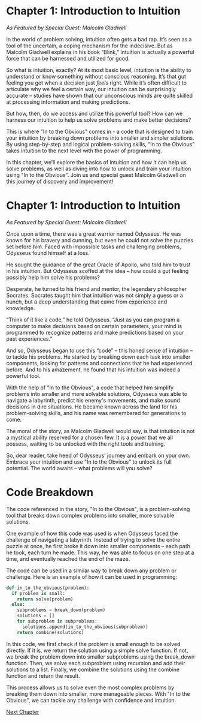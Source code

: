 # Chapter 1: Introduction to Intuition

*As Featured by Special Guest: Malcolm Gladwell*

In the world of problem solving, intuition often gets a bad rap. It’s seen as a tool of the uncertain, a coping mechanism for the indecisive. But as Malcolm Gladwell explains in his book “Blink,” intuition is actually a powerful force that can be harnessed and utilized for good.

So what is intuition, exactly? At its most basic level, intuition is the ability to understand or know something without conscious reasoning. It’s that gut feeling you get when a decision just *feels* right. While it’s often difficult to articulate why we feel a certain way, our intuition can be surprisingly accurate – studies have shown that our unconscious minds are quite skilled at processing information and making predictions.

But how, then, do we access and utilize this powerful tool? How can we harness our intuition to help us solve problems and make better decisions?

This is where "In to the Obvious" comes in - a code that is designed to train your intuition by breaking down problems into smaller and simpler solutions. By using step-by-step and logical problem-solving skills, "In to the Obvious" takes intuition to the next level with the power of programming.

In this chapter, we’ll explore the basics of intuition and how it can help us solve problems, as well as diving into how to unlock and train your intuition using "In to the Obvious". Join us and special guest Malcolm Gladwell on this journey of discovery and improvement!
# Chapter 1: Introduction to Intuition

*As Featured by Special Guest: Malcolm Gladwell*

Once upon a time, there was a great warrior named Odysseus. He was known for his bravery and cunning, but even he could not solve the puzzles set before him. Faced with impossible tasks and challenging problems, Odysseus found himself at a loss.

He sought the guidance of the great Oracle of Apollo, who told him to trust in his intuition. But Odysseus scoffed at the idea – how could a gut feeling possibly help him solve his problems?

Desperate, he turned to his friend and mentor, the legendary philosopher Socrates. Socrates taught him that intuition was not simply a guess or a hunch, but a deep understanding that came from experience and knowledge.

“Think of it like a code,” he told Odysseus. “Just as you can program a computer to make decisions based on certain parameters, your mind is programmed to recognize patterns and make predictions based on your past experiences.”

And so, Odysseus began to use this “code” – this honed sense of intuition – to tackle his problems. He started by breaking down each task into smaller components, looking for patterns and connections that he had experienced before. And to his amazement, he found that his intuition was indeed a powerful tool.

With the help of "In to the Obvious", a code that helped him simplify problems into smaller and more solvable solutions, Odysseus was able to navigate a labyrinth, predict his enemy's movements, and make sound decisions in dire situations. He became known across the land for his problem-solving skills, and his name was remembered for generations to come.

The moral of the story, as Malcolm Gladwell would say, is that intuition is not a mystical ability reserved for a chosen few. It is a power that we all possess, waiting to be unlocked with the right tools and training.

So, dear reader, take heed of Odysseus’ journey and embark on your own. Embrace your intuition and use "In to the Obvious" to unlock its full potential. The world awaits – what problems will you solve?
# Code Breakdown

The code referenced in the story, "In to the Obvious", is a problem-solving tool that breaks down complex problems into smaller, more solvable solutions. 

One example of how this code was used is when Odysseus faced the challenge of navigating a labyrinth. Instead of trying to solve the entire puzzle at once, he first broke it down into smaller components – each path he took, each turn he made. This way, he was able to focus on one step at a time, and eventually reached the end of the maze.

The code can be used in a similar way to break down any problem or challenge. Here is an example of how it can be used in programming:

```python
def in_to_the_obvious(problem):
  if problem is small:
    return solve(problem)
  else:
    subproblems = break_down(problem)
    solutions = []
    for subproblem in subproblems:
      solutions.append(in_to_the_obvious(subproblem))
    return combine(solutions)
```

In this code, we first check if the problem is small enough to be solved directly. If it is, we return the solution using a simple solve function. If not, we break the problem down into smaller subproblems using the break_down function. Then, we solve each subproblem using recursion and add their solutions to a list. Finally, we combine the solutions using the combine function and return the result.

This process allows us to solve even the most complex problems by breaking them down into smaller, more manageable pieces. With "In to the Obvious", we can tackle any challenge with confidence and intuition.


[Next Chapter](02_Chapter02.md)